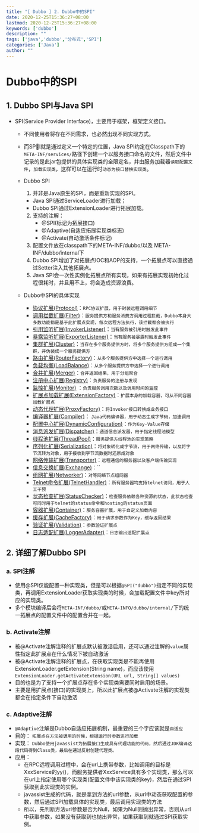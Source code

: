 ```yaml
---
title: "[ Dubbo ] 2. Dubbo中的SPI"
date: 2020-12-25T15:36:27+08:00
lastmod: 2020-12-25T15:36:27+08:00
keywords: ['dubbo']
description: ""
tags: ['java','dubbo','分布式','SPI']
categories: ['Java']
author: ""
---
```

# Dubbo中的SPI

## **1. Dubbo SPI与Java SPI**
+ SPI(Service Provider Interface)，主要用于框架，框架定义接口。
    + 不同使用者将存在不同需求，也必然出现不同实现方式。
    + 而SPI就是通过定义一个特定的位置，Java SPI约定在Classpath下的`META-INF/services/`路径下创建一个以服务接口命名的文件，然后文件中记录的是此jar包提供的具体实现类的全限定名，并由服务加载器`读取配置文件`，`加载实现类`，这样可以在运行时`动态为接口替换实现类`。

    + Dubbo SPI
      1. 并非是Java原生的SPI，而是重新实现的SPI。
        - Java SPI通过ServiceLoader进行加载；
        - Dubbo SPI通过ExtensionLoader进行拓展加载。
      2. 支持的注解：
           - @SPI(标记为拓展接口)
           - @Adaptive(自适应拓展实现类标志)
           - @Activate(自动激活条件标记)
      3. 配置文件放在classpath下的META-INF/dubbo/以及
        META-INF/dubbo/internal下
      4. Dubbo SPI增加了对拓展点IOC和AOP的支持，一个拓展点可以直接通过Setter注入其他拓展点。
      5. Java SPI会一次性实例化拓展点所有实现，如果有拓展实现初始化过程很耗时，并且用不上，将会造成资源浪费。
    + Dubbo中SPI的具体实现
      + [协议扩展(Protocol)]()：`RPC协议扩展，用于封装远程调用细节`
      + [调用拦截扩展(Filter)]()：`服务提供方和服务消费方调用过程拦截，Dubbo本身大多数功能都是基于此扩展点实现，每次远程方法执行，该拦截都会被执行`
      + [引用监听扩展(InvokerListener)]()：`当有服务被引用时触发此事件`
      + [暴露监听扩展(ExporterListener)]()：`当有服务被暴露时触发此事件`
      + [集群扩展(Cluster)]()：`当存在多个服务提供方时，将多个服务提供方组成一个集群，并伪装成一个服务提供方`
      + [路由扩展(RouterFactory)]()：`从多个服务提供方中选择一个进行调用`
      + [负载均衡(LoadBalance)]()：`从多个服务提供方中选择一个进行调用`
      + [合并扩展(Merger)]()：`合并返回结果，用于分组聚合`
      + [注册中心扩展(Registry)]()：`负责服务的注册与发现`
      + [监控扩展(Monitor)]() ：`负责服务调用次数以及调用时间的监控`
      + [扩展点加载扩展(ExtensionFactory)]()：`扩展本身的加载容器，可从不同容器加载扩展点`
      + [动态代理扩展(ProxyFactory)]()：`将Invoker接口转换成业务接口`
      + [编译器扩展(Compiler)]()： `Java代码编译器，用于动态生成字节码，加速调用`
      + [配置中心扩展(DynamicConfiguration)]()：`作为Key-Value存储`
      + [消息派发扩展(Dispatcher)]()：`通道信息派发器，用于指定线程池模型`
      + [线程池扩展(ThreadPool)]()：`服务提供方线程池的实现策略`
      + [序列化扩展(Serialization)]()：`将对象转化成字节流，用于网络传输，以及将字节流转为对象，用于接收到字节流数据时还原成对象`
      + [网络传输扩展(Transporter)]()：`远程通信的服务器以及客户端传输实现`
      + [信息交换扩展(Exchange)]()：``
      + [组网扩展(Networker)]()：`对等网络节点组网器`
      + [Telnet命令扩展(TelnetHandler)]()：`所有服务器均支持telnet访问，用于人工干预`
      + [状态检查扩展(StatusChecker)]()：`检查服务依赖各种资源的状态，此状态检查可同时用于telnet的status命令和hosting的status页面`
      + [容器扩展(Container)]()：`服务容器扩展，用于自定义加载内容`
      + [缓存扩展(CacheFactory)]()：`用于请求参数作为Key，缓存返回结果`
      + [验证扩展(Validation)]()：`参数验证扩展点`
      + [日志适配扩展(LoggerAdapter)]()：`日志输出适配扩展点`

## **2. 详细了解Dubbo SPI**

### a. SPI注解
+ 使用@SPI仅能配置一种实现类，但是可以根据`@SPI("dubbo")`指定不同的实现类，再调用ExtensionLoader获取实现类的时候，会加载配置文件中key所对应的实现类。
+ 多个模块编译后会将`META-INF/dubbo/`或`META-INFO/dubbo/internal/`下的统一拓展点的配置文件中的配置合并在一起。

### b. Activate注解
+ 被@Activate注解注释的扩展点默认被激活启用，还可以通过注解的`value`属性指定此扩展点在什么情况下被自动激活
+ 被@Activate注解注释的扩展点，在获取实现类是不能再使用ExtensionLoader.getExtension(String name)，而应该使用`ExtensionLoader.getActivateExtension(URL url, String[] values)`
+ 目的也是为了支持一个扩展点存在多个实现类需要同时启用的场景。
+ 主要是用扩展点(接口)的实现类上，所以此扩展点被@Activate注解的实现类都会在指定条件下自动激活
### c. Adaptive注解
+ `@Adaptive`注解是Dubbo自适应拓展机制，最重要的三个字应该就是`自适应`
+ 目的： `拓展点在方法被调用的时候，根据运行时参数进行加载`
+ 实现： `Dubbo使用javassist为拓展接口生成具有代理功能的代码，然后通过JDK编译这段代码得到Class类，最后在通过反射创建代理类。`
+ 应用： 
  + 在RPC远程调用过程中，会在url上携带参数，比如调用的目标是XxxService的yy()，而服务提供者XxxService具有多个实现类，那么可以在url上指定使用哪个实现类(配置文件中该实现类的key)，然后在通过SPI获取到此实现类的实例。
  + javassist生成的代码，就是拿到方法的url参数，从url中动态获取配置的参数，然后通过SPI加载具体的实现类，最后调用实现类的方法
  + 所以，先判断方法url参数是否为Null，如果为Null则抛出异常，否则从url中获取参数，如果没有获取到也抛出异常，如果获取到就通过SPI获取实例。